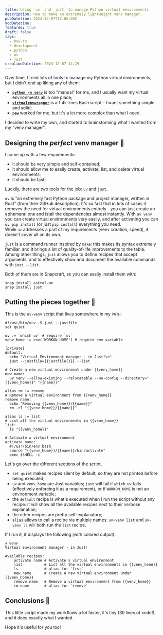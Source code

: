 ```yaml
---
title: Using `uv` and `just` to manage Python virtual environments
description: How to make an extremely lightweight venv manager.
pubDatetime: 2024-12-07T15:00:00Z
modDatetime:
featured: true
draft: false
tags:
  - how-to
  - development
  - python
  - uv
  - just
creationDatetime: 2024-12-07 14:29
---
```


Over time, I tried lots of tools to manage my Python virtual environments, but I didn't end up liking any of them:

- [**`python -m venv`**](https://docs.python.org/3/library/venv.html) is too "manual" for me, and I usually want my virtual environments all in one place;
- [**`virtualenvwrapper`**](https://pypi.org/project/virtualenvwrapper/) is a 1.4k-lines Bash script - I want something simple and solid;
- [**`pew`**](https://github.com/pew-org/pew) worked for me, but it's a lot more complex than what I need.

I decided to write my own, and started to brainstorming what I wanted from my "venv manager".

## Designing the _perfect_ venv manager 📐

I came up with a few requirements:

- it should be very simple and self-contained;
- it should allow me to easily create, activate, list, and delete virtual environments;
- it should be fast;

Luckily, there are two tools for the job: [`uv`](https://github.com/astral-sh/uv) and [`just`](https://github.com/casey/just).

`uv` is "an extremely fast Python package and project manager, written in Rust" (from their GitHub description). It's so fast that in lots of cases it removes the need for virtual environments entirely - you can just create an ephemeral one and istall the dependencies almost instantly. With `uv venv` you can create virtual environments very easily, and after activating you can `uv pip install` (or just `pip install`) everything you need.  
While `uv` addresses a part of my requirements (venv creation, speed), it doesn't cover all on its own.

`just` is a command runner inspired by `make`: this makes its syntax extremely familiar, and it brings a lot of quality-of-life improvements to the table. Among other things, `just` allows you to define recipes that accept arguments, and to effectively show and document the available commands with `just --list`.

Both of them are in Snapcraft, so you can easily install them with:

```
snap install astral-uv
snap install just
```

## Putting the pieces together 🧩

This is the `uv-venv` script that lives somewhere in my `PATH`:

```
#!/usr/bin/env -S just --justfile
set quiet

uv := `which uv` # require `uv`
venv_home := env('WORKON_HOME') # require env variable

[private]
default:
  echo "Virtual Environment manager - in Just!\n"
  just --justfile={{justfile()}} --list

# Create a new virtual environment under {{venv_home}}
new name:
  uv venv --allow-existing --relocatable --no-config --directory="{{venv_home}}" "{{name}}"

alias rm := remove
# Remove a virtual environment from {{venv_home}}
remove name:
  echo "Removing {{venv_home}}/{{name}}"
  rm -rI "{{venv_home}}/{{name}}"

alias ls := list
# List all the virtual environments in {{venv_home}}
list:
  ls "{{venv_home}}"

# Activate a virtual environment
activate name:
  #!/usr/bin/env bash
  source "{{venv_home}}/{{name}}/bin/activate"
  exec $SHELL -i
```

Let's go over the different sections of the script.

- `set quiet` makes recipes silent by default, so they are not printed before being executed;
- `uv` and `venv_home` are Just variables; `just` will fail if `which uv` fails (effectively enforcing it as a requirement), or if `WORKON_HOME` is not an environment variable;
- the `default` recipe is what's executed when I run the script without any recipe: it will show all the available recipes next to their verbose explanation;
- the other recipes are pretty self-explanatory;
- `alias` allows to call a recipe via multiple names: `uv-venv list` and `uv-venv ls` will both run the `list` recipe.

If I run it, it displays the following (with colored output):

```
∮ venv
Virtual Environment manager - in Just!

Available recipes:
    activate name # Activate a virtual environment
    list          # List all the virtual environments in {{venv_home}}
    ls            # alias for `list`
    new name      # Create a new virtual environment under {{venv_home}}
    remove name   # Remove a virtual environment from {{venv_home}}
    rm name       # alias for `remove`
```

## Conclusions 🌷

This little script made my workflows a lot faster, it's tiny (30 lines of code!), and it does exactly what I wanted.

Hope it's useful for you too!
